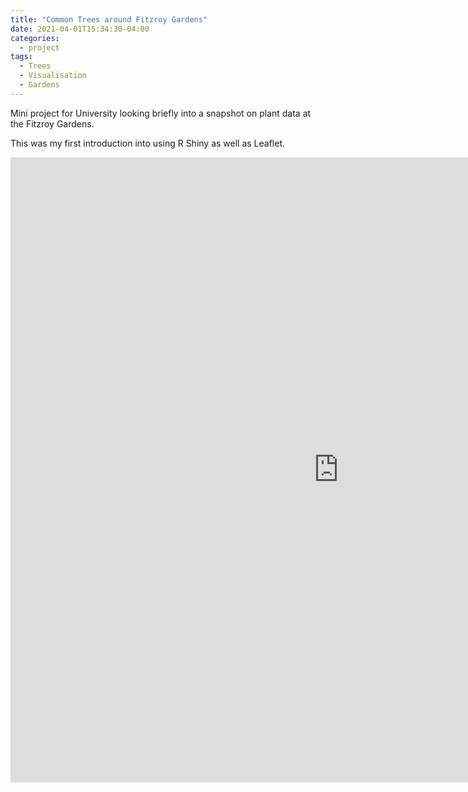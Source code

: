 ```yaml
---
title: "Common Trees around Fitzroy Gardens"
date: 2021-04-01T15:34:30-04:00
categories:
  - project
tags:
  - Trees
  - Visualisation
  - Gardens
---
```


Mini project for University looking briefly into a snapshot on plant data at the Fitzroy Gardens.

This was my first introduction into using R Shiny as well as Leaflet.

<div class="video-container">
    <iframe src="https://braedenalford.shinyapps.io/fitzroygardens/" height="1000" width="1050" allowfullscreen="" frameborder="0">
    </iframe>
</div>
